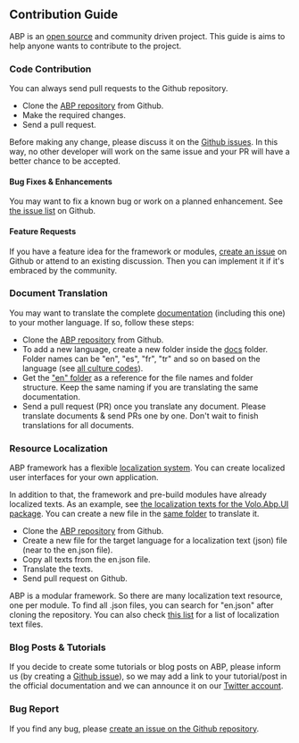 ## Contribution Guide

ABP is an [open source](https://github.com/abpframework) and community driven project. This guide is aims to help anyone wants to contribute to the project.

### Code Contribution

You can always send pull requests to the Github repository.

- Clone the [ABP repository](https://github.com/abpframework/abp/) from Github.
- Make the required changes.
- Send a pull request.

Before making any change, please discuss it on the [Github issues](https://github.com/abpframework/abp/issues). In this way, no other developer will work on the same issue and your PR will have a better chance to be accepted.

#### Bug Fixes & Enhancements

You may want to fix a known bug or work on a planned enhancement. See [the issue list](https://github.com/abpframework/abp/issues) on Github.

#### Feature Requests

If you have a feature idea for the framework or modules, [create an issue](https://github.com/abpframework/abp/issues/new) on Github or attend to an existing discussion. Then you can implement it if it's embraced by the community.

### Document Translation

You may want to translate the complete [documentation](https://abp.io/documents/) (including this one) to your mother language. If so, follow these steps:

* Clone the [ABP repository](https://github.com/abpframework/abp/) from Github.
* To add a new language, create a new folder inside the [docs](https://github.com/abpframework/abp/tree/master/docs) folder. Folder names can be "en", "es", "fr", "tr" and so on based on the language (see [all culture codes](https://msdn.microsoft.com/en-us/library/hh441729.aspx)).
* Get the ["en" folder](https://github.com/abpframework/abp/tree/master/docs/en) as a reference for the file names and folder structure. Keep the same naming if you are translating the same documentation.
* Send a pull request (PR) once you translate any document. Please translate documents & send PRs one by one. Don't wait to finish translations for all documents.

### Resource Localization

ABP framework has a flexible [localization system](https://abp.io/documents/abp/latest/Localization). You can create localized user interfaces for your own application.

In addition to that, the framework and pre-build modules have already localized texts. As an example, see [the localization texts for the Volo.Abp.UI package](https://github.com/abpframework/abp/blob/master/framework/src/Volo.Abp.UI/Localization/Resources/AbpUi/en.json). You can create a new file in the [same folder](https://github.com/abpframework/abp/tree/master/framework/src/Volo.Abp.UI/Localization/Resources/AbpUi) to translate it.

* Clone the [ABP repository](https://github.com/abpframework/abp/) from Github.
* Create a new file for the target language for a localization text (json) file (near to the en.json file).
* Copy all texts from the en.json file.
* Translate the texts.
* Send pull request on Github.

ABP is a modular framework. So there are many localization text resource, one per module. To find all .json files, you can search for "en.json" after cloning the repository. You can also check [this list](Localization-Text-Files.md) for a list of localization text files.

### Blog Posts & Tutorials

If you decide to create some tutorials or blog posts on ABP, please inform us (by creating a [Github issue](https://github.com/abpframework/abp/issues)), so we may add a link to your tutorial/post in the official documentation and we can announce it on our [Twitter account](https://twitter.com/abpframework).

### Bug Report

If you find any bug, please [create an issue on the Github repository](https://github.com/abpframework/abp/issues/new).
